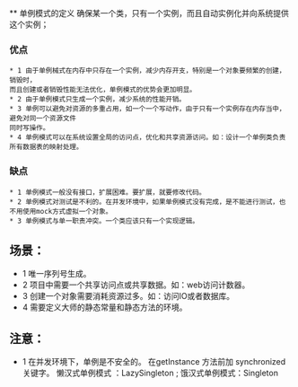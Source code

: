 ** 单例模式的定义
 确保某一个类，只有一个实例，而且自动实例化并向系统提供这个实例；

### 优点
    * 1 由于单例械式在内存中只存在一个实例，减少内存开支，特别是一个对象要频繁的创建，销毁时，
    而且创建或者销毁性能无法优化，单例模式的优势会更加明显。
    * 2 由于单例模式只生成一个实例，减少系统的性能开销。
    * 3 单例可以避免对资源的多重占用，如一个一个写动作，由于只有一个实例存在内存当中，避免对同一个资源文件
    同时写操作。
    * 4 单例模式可以在系统设置全局的访问点，优化和共享资源访问。如：设计一个单例类负责所有数据表的映射处理。
### 缺点
    * 1 单例模式一般没有接口，扩展困难。要扩展，就要修改代码。
    * 2 单例模式对测试是不利的。在并发环境中，如果单例模式没有完成，是不能进行测试，也不用使用mock方式虚拟一个对象。
    * 3 单例模式与单一职责冲突。一个类应该只有一个实现逻辑。

## 场景：
   * 1 唯一序列号生成。
   * 2 项目中需要一个共享访问点或共享数据。如：web访问计数器。
   * 3 创建一个对象需要消耗资源过多。如：访问IO或者数据库。
   * 4 需要定义大师的静态常量和静态方法的环境。

## 注意：
  * 1 在并发环境下，单例是不安全的。 在getInstance 方法前加 synchronized 关键字。
  懒汉式单例模式 ：LazySingleton ; 饿汉式单例模式：Singleton